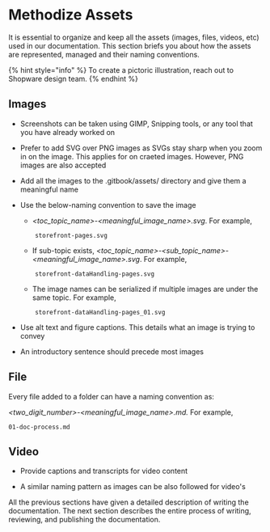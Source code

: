 # Methodize Assets

It is essential to organize and keep all the assets (images, files, videos, etc) used in our documentation. This section briefs you about how the assets are represented, managed and their naming conventions.

{% hint style="info" %} To create a pictoric illustration, reach out to Shopware design team.
{% endhint %}

## Images

* Screenshots can be taken using GIMP, Snipping tools, or any tool that you have already worked on

* Prefer to add SVG over PNG images as SVGs stay sharp when you zoom in on the image. This applies for on craeted images. However, PNG images are also accepted

* Add all the images to the .gitbook/assets/ directory and give them a meaningful name

* Use the below-naming convention to save the image

    * *<toc_topic_name>-<meaningful_image_name>.svg*. For example,

    ```text
        storefront-pages.svg
    ```

    * If sub-topic exists, *<toc_topic_name>-<sub_topic_name>-<meaningful_image_name>.svg*. For example,

    ```text
        storefront-dataHandling-pages.svg 
    ```

    * The image names can be serialized if multiple images are under the same topic. For example,

    ```text
        storefront-dataHandling-pages_01.svg
    ```

* Use alt text and figure captions. This details what an image is trying to convey

* An introductory sentence should precede most images

## File

Every file added to a folder can have a naming convention as:

*<two_digit_number>-<meaningful_image_name>.md.* For example,

```text
01-doc-process.md
```

## Video

* Provide captions and transcripts for video content

* A similar naming pattern as images can be also followed for video's

All the previous sections have given a detailed description of writing the documentation. The next section describes the entire process of writing, reviewing, and publishing the documentation.
